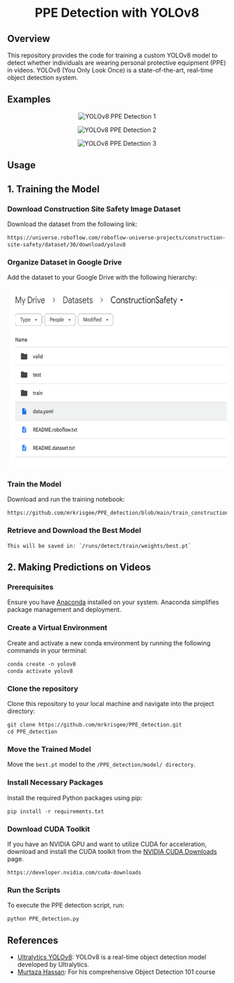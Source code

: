 <h1 align="center">PPE Detection with YOLOv8</h1>

## Overview

This repository provides the code for training a custom YOLOv8 model to detect whether individuals are wearing personal protective equipment (PPE) in videos. YOLOv8 (You Only Look Once) is a state-of-the-art, real-time object detection system.

## Examples

<p align="center">
  <img src="https://github.com/mrkrisgee/PPE_detection/blob/main/gifs/ppe_1_results.gif" alt="YOLOv8 PPE Detection 1">
</p>
<p align="center">
  <img src="https://github.com/mrkrisgee/PPE_detection/blob/main/gifs/ppe_2_results.gif" alt="YOLOv8 PPE Detection 2">
</p>
<p align="center">
  <img src="https://github.com/mrkrisgee/PPE_detection/blob/main/gifs/ppe_3_results.gif" alt="YOLOv8 PPE Detection 3">
</p>

## Usage

## 1. Training the Model

### Download Construction Site Safety Image Dataset

Download the dataset from the following link:

```
https://universe.roboflow.com/roboflow-universe-projects/construction-site-safety/dataset/30/download/yolov8
```

### Organize Dataset in Google Drive

Add the dataset to your Google Drive with the following hierarchy:

<img src="https://github.com/mrkrisgee/PPE_detection/blob/main/extras/gDrive.png" width="608/2" height="416/2">

### Train the Model

Download and run the training notebook:

```
https://github.com/mrkrisgee/PPE_detection/blob/main/train_construction_site_image_dataset.ipynb
```

### Retrieve and Download the Best Model

```
This will be saved in: `/runs/detect/train/weights/best.pt`
```

## 2. Making Predictions on Videos

### Prerequisites

Ensure you have [Anaconda](https://www.anaconda.com/) installed on your system. Anaconda simplifies package management and deployment.

### Create a Virtual Environment

Create and activate a new conda environment by running the following commands in your terminal:

```
conda create -n yolov8
conda activate yolov8
```

### Clone the repository

Clone this repository to your local machine and navigate into the project directory:

```
git clone https://github.com/mrkrisgee/PPE_detection.git
cd PPE_detection
```

### Move the Trained Model

Move the `best.pt` model to the `/PPE_detection/model/ directory`.

### Install Necessary Packages

Install the required Python packages using pip:

```
pip install -r requirements.txt
```

### Download CUDA Toolkit

If you have an NVIDIA GPU and want to utilize CUDA for acceleration, download and install the CUDA toolkit from the [NVIDIA CUDA Downloads](https://developer.nvidia.com/cuda-downloads) page.

```
https://developer.nvidia.com/cuda-downloads
```

### Run the Scripts

To execute the PPE detection script, run:

```
python PPE_detection.py
```

## References

- [Ultralytics YOLOv8](https://github.com/ultralytics/ultralytics): YOLOv8 is a real-time object detection model developed by Ultralytics.
- [Murtaza Hassan](https://github.com/murtazahassan): For his comprehensive Object Detection 101 course
